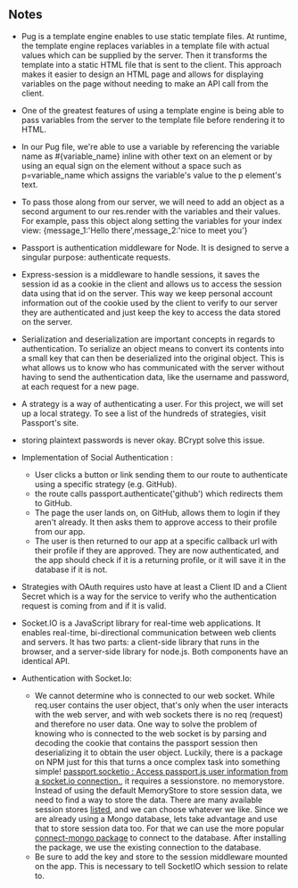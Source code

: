 ## Notes

* Pug is a template engine enables to use static template files. At runtime, the template engine replaces variables in a template file with actual values which can be supplied by the server. Then it transforms the template into a static HTML file that is sent to the client. This approach makes it easier to design an HTML page and allows for displaying variables on the page without needing to make an API call from the client.

* One of the greatest features of using a template engine is being able to pass variables from the server to the template file before rendering it to HTML.

* In our Pug file, we're able to use a variable by referencing the variable name as #{variable_name} inline with other text on an element or by using an equal sign on the element without a space such as p=variable_name which assigns the variable's value to the p element's text.

* To pass those along from our server, we will need to add an object as a second argument to our res.render with the variables and their values. For example, pass this object along setting the variables for your index view: {message_1:'Hello there',message_2:'nice to meet you'}

* Passport is authentication middleware for Node. It is designed to serve a singular purpose: authenticate requests. 

* Express-session is a middleware to handle sessions, it saves the session id as a cookie in the client and allows us to access the session data using that id on the server. This way we keep personal account information out of the cookie used by the client to verify to our server they are authenticated and just keep the key to access the data stored on the server.

* Serialization and deserialization are important concepts in regards to authentication. To serialize an object means to convert its contents into a small key that can then be deserialized into the original object. This is what allows us to know who has communicated with the server without having to send the authentication data, like the username and password, at each request for a new page.

* A strategy is a way of authenticating a user. For this project, we will set up a local strategy. To see a list of the hundreds of strategies, visit Passport's site.

* storing plaintext passwords is never okay. BCrypt solve this issue.

* Implementation of Social Authentication :
    - User clicks a button or link sending them to our route to authenticate using a specific strategy (e.g. GitHub).
    - the route calls passport.authenticate('github') which redirects them to GitHub.
    - The page the user lands on, on GitHub, allows them to login if they aren't already. It then asks them to approve access to their profile from our app.
    - The user is then returned to our app at a specific callback url with their profile if they are approved. They are now authenticated, and the app should check if it is a returning profile, or it will save it in the database if it is not.

* Strategies with OAuth requires usto have at least a Client ID and a Client Secret which is a way for the service to verify who the authentication request is coming from and if it is valid.

* Socket.IO is a JavaScript library for real-time web applications. It enables real-time, bi-directional communication between web clients and servers. It has two parts: a client-side library that runs in the browser, and a server-side library for node.js. Both components have an identical API.

* Authentication with Socket.Io:
    - We cannot determine who is connected to our web socket. While req.user contains the user object, that's only when the user interacts with the web server, and with web sockets there is no req (request) and therefore no user data. One way to solve the problem of knowing who is connected to the web socket is by parsing and decoding the cookie that contains the passport session then deserializing it to obtain the user object. Luckily, there is a package on NPM just for this that turns a once complex task into something simple! [passport.socketio : Access passport.js user information from a socket.io connection.](https://www.npmjs.com/package/passport.socketio), it requires a sessionstore. no memorystore. Instead of using the default MemoryStore to store session data, we need to find a way to store the data. There are many available session stores [listed](https://github.com/expressjs/session/blob/master/README.md#compatible-session-stores), and we can choose whatever we like. Since we are already using a Mongo database, lets take advantage and use that to store session data too. For that we can use the more popular [connect-mongo package](https://www.npmjs.com/package/connect-mongo) to connect to the database. After installing the package, we use the existing connection to the database.
    - Be sure to add the key and store to the session middleware mounted on the app. This is necessary to tell SocketIO which session to relate to.